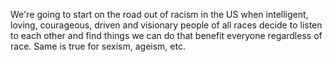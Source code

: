 We're going to start on the road out of racism in the US when intelligent, loving, courageous, driven and visionary people of all races decide to listen to each other and find things we can do that benefit everyone regardless of race. Same is true for sexism, ageism, etc.
